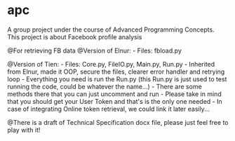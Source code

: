 # apc
A group project under the course of Advanced Programming Concepts. This project is about Facebook profile analysis

@For retrieving FB data
@Version of Elnur:
    - Files: fbload.py

@Version of Tien:
    - Files: Core.py, FileIO.py, Main.py, Run.py
    - Inherited from Elnur, made it OOP, secure the files, clearer error handler and retrying loop
    - Everything you need is run the Run.py (this Run.py is just used to test running the code, could be whatever the name...)
    - There are some methods there that you can just uncomment and run
    - Please take in mind that you should get your User Token and that's is the only one needed
    - In case of integrating Online token retrieval, we could link it later easily...

@There is a draft of Technical Specification docx file, please just feel free to play with it!